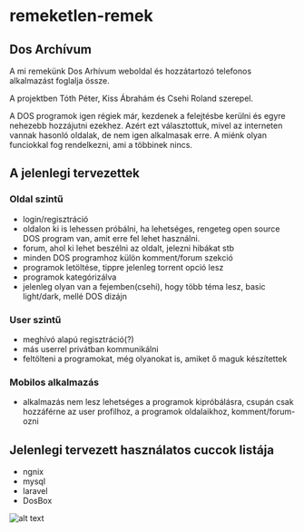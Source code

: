 # remeketlen-remek
## Dos Archívum
A mi remekünk Dos Arhívum weboldal és hozzátartozó telefonos alkalmazást foglalja össze.

A projektben Tóth Péter, Kiss Ábrahám és Csehi Roland szerepel.

A DOS programok igen régiek már, kezdenek a felejtésbe kerülni és egyre nehezebb hozzájutni ezekhez.
Azért ezt választottuk, mivel az interneten vannak hasonló oldalak, de nem igen alkalmasak erre. A miénk olyan funciokkal fog rendelkezni, ami a többinek nincs.


## A jelenlegi tervezettek

### Oldal szintű
* login/regisztráció
* oldalon ki is lehessen próbálni, ha lehetséges, rengeteg open source DOS program van, amit erre fel lehet használni.
* forum, ahol ki lehet beszélni az oldalt, jelezni hibákat stb
* minden DOS programhoz külön komment/forum szekció
* programok letöltése, tippre jelenleg torrent opció lesz
* programok kategórizálva
* jelenleg olyan van a fejemben(csehi), hogy több téma lesz, basic light/dark, mellé DOS dizájn


### User szintű
* meghívó alapú regisztráció(?)
* más userrel privátban kommunikálni
* feltölteni a programokat, még olyanokat is, amiket ő maguk készítettek

### Mobilos alkalmazás
* alkalmazás nem lesz lehetséges a programok kipróbálásra, csupán csak hozzáférne az user profilhoz, a programok oldalaikhoz, komment/forum-ozni

## Jelenlegi tervezett használatos cuccok listája
* ngnix
* mysql
* laravel
* DosBox

![alt text](https://media.discordapp.net/attachments/884366779248439296/956469033358749726/received_522475212595784.jpeg?width=531&height=591)
